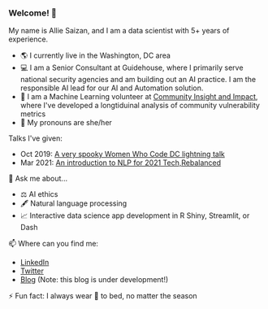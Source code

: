 ### Welcome! 👋

My name is Allie Saizan, and I am a data scientist with 5+ years of experience.
- 🌎 I currently live in the Washington, DC area
- 💻 I am a Senior Consultant at Guidehouse, where I primarily serve national security agencies and am building out an AI practice. I am the responsible AI lead for our AI and Automation solution.
- 🤖 I am a Machine Learning volunteer at [Community Insight and Impact](https://github.com/community-insight-impact), where I've developed a longtiduinal analysis of community vulnerability metrics
- 👩 My pronouns are she/her

Talks I've given:
- Oct 2019: [A very spooky Women Who Code DC lightning talk](https://github.com/alliesaizan/spooky-lightning-talk)
- Mar 2021: [An introduction to NLP for 2021 Tech,Rebalanced](https://docs.google.com/presentation/d/1W16lNSxOFYsYf4FmTj9QXxJ6yTNwK8aYNK8K74yHpzE/edit?usp=sharing)

💬 Ask me about...
- ⚖️ AI ethics
- 🖋️ Natural language processing
- 📈 Interactive data science app development in R Shiny, Streamlit, or Dash

📫 Where can you find me:  
- [LinkedIn](https://www.linkedin.com/in/alexandra-saizan/)
- [Twitter](https://twitter.com/AllieSaizan)
- [Blog](https://alliesaizan.github.io) (Note: this blog is under development!)

⚡ Fun fact: I always wear 🧦 to bed, no matter the season
